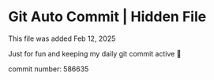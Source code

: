 # Git Auto Commit | Hidden File

This file was added Feb 12, 2025

Just for fun and keeping my daily git commit active 🤪

commit number: 586635
